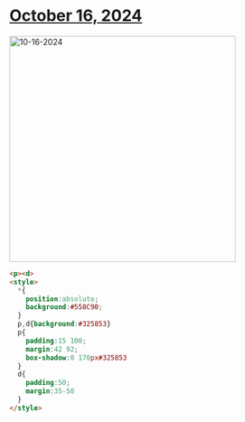 # [October 16, 2024](https://cssbattle.dev/play/9ucIPHZUUTVTf3cIlhk3)

<img src="https://firebasestorage.googleapis.com/v0/b/cssbattleapp.appspot.com/o/user%2Fe6YbeBahWNPT7VpE2rE2p85byxa2%2Ftargets%2Ftarget_VBm7jol@2x.png?alt=media" width="400" alt="10-16-2024" />

```html
<p><d>
<style>
  *{
    position:absolute;
    background:#558C90;
  }
  p,d{background:#325853}
  p{
    padding:15 100;
    margin:42 92;
    box-shadow:0 170px#325853
  }
  d{
    padding:50;
    margin:35-50
  }
</style>
```